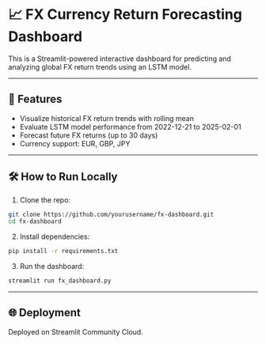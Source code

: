 # 📈 FX Currency Return Forecasting Dashboard

This is a Streamlit-powered interactive dashboard for predicting and analyzing global FX return trends using an LSTM model.

---

## 🔮 Features

- Visualize historical FX return trends with rolling mean
- Evaluate LSTM model performance from 2022-12-21 to 2025-02-01
- Forecast future FX returns (up to 30 days)
- Currency support: EUR, GBP, JPY

---

## 🛠️ How to Run Locally

1. Clone the repo:
```bash
git clone https://github.com/yourusername/fx-dashboard.git
cd fx-dashboard
```

2. Install dependencies:
```bash
pip install -r requirements.txt
```

3. Run the dashboard:
```bash
streamlit run fx_dashboard.py
```

---

## 🌐 Deployment
Deployed on Streamlit Community Cloud.